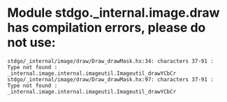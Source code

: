 # Module stdgo._internal.image.draw has compilation errors, please do not use:
```
stdgo/_internal/image/draw/Draw_drawMask.hx:34: characters 37-91 : Type not found : _internal.image.internal.imageutil.Imageutil_drawYCbCr
stdgo/_internal/image/draw/Draw_drawMask.hx:97: characters 37-91 : Type not found : _internal.image.internal.imageutil.Imageutil_drawYCbCr

```

